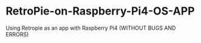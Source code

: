 # RetroPie-on-Raspberry-Pi4-OS-APP
Using Retropie as an app with Raspberry Pi4 (WITHOUT BUGS AND ERRORS)
